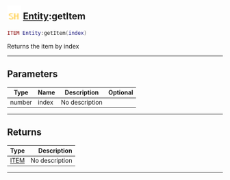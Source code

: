 ## <img src="../../.gitbook/assets/shared.png" width="32" height="32" /> [Entity](../entity/README.md):getItem

```lua
ITEM Entity:getItem(index)
```

Returns the item by index<br>

-----------------
## Parameters

| Type   | Name | Description | Optional |
| ------ | ---- | ----------- | -------: |
| number | index | No description |  |

-----------------
## Returns

| Type   | Description |
| ------ | ----------: |
| [ITEM](../item/README.md) | No description |


--------